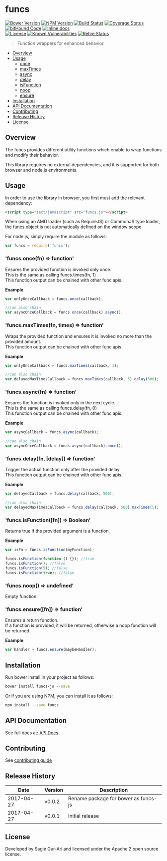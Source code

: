 # funcs

[![Bower Version](https://img.shields.io/bower/v/funcs-js.svg?style=flat)](https://github.com/sagiegurari/funcs/releases) [![NPM Version](http://img.shields.io/npm/v/funcs.svg?style=flat)](https://www.npmjs.org/package/funcs) [![Build Status](https://travis-ci.org/sagiegurari/funcs.svg)](http://travis-ci.org/sagiegurari/funcs) [![Coverage Status](https://coveralls.io/repos/sagiegurari/funcs/badge.svg)](https://coveralls.io/r/sagiegurari/funcs) [![bitHound Code](https://www.bithound.io/github/sagiegurari/funcs/badges/code.svg)](https://www.bithound.io/github/sagiegurari/funcs) [![Inline docs](http://inch-ci.org/github/sagiegurari/funcs.svg?branch=master)](http://inch-ci.org/github/sagiegurari/funcs)<br>
[![License](https://img.shields.io/bower/l/funcs-js.svg)](https://github.com/sagiegurari/funcs/blob/master/LICENSE) [![Known Vulnerabilities](https://snyk.io/test/github/sagiegurari/funcs/badge.svg)](https://snyk.io/test/github/sagiegurari/funcs) [![Retire Status](http://retire.insecurity.today/api/image?uri=https://raw.githubusercontent.com/sagiegurari/funcs-js/master/bower.json)](http://retire.insecurity.today/api/image?uri=https://raw.githubusercontent.com/sagiegurari/funcs-js/master/bower.json)

> Function wrappers for enhanced behavior.

* [Overview](#overview)
* [Usage](#usage)
  * [once](#usage-once)
  * [maxTimes](#usage-maxTimes)
  * [async](#usage-async)
  * [delay](#usage-delay)
  * [isFunction](#usage-isFunction)
  * [noop](#usage-noop)
  * [ensure](#usage-ensure)
* [Installation](#installation)
* [API Documentation](docs/api.md)
* [Contributing](.github/CONTRIBUTING.md)
* [Release History](#history)
* [License](#license)

<a name="overview"></a>
## Overview
The funcs provides different utility functions which enable to wrap functions and modify their behavior.

This library requires no external dependencies, and it is supported for both browser and node.js environments.

<a name="usage"></a>
## Usage
In order to use the library in browser, you first must add the relevant dependency:

```html
<script type="text/javascript" src="funcs.js"></script>
```

When using an AMD loader (such as RequireJS) or CommonJS type loader, the funcs object is not automatically defined on the window scope.

For node.js, simply require the module as follows:

````js
var funcs = require('funcs');
````

<a name="usage-once"></a>
<!-- markdownlint-disable MD009 MD031 MD036 -->
### 'funcs.once(fn) ⇒ function'
Ensures the provided function is invoked only once.<br>
This is the same as calling funcs.times(fn, 1)<br>
This function output can be chained with other func apis.

**Example**  
````js
var onlyOnceCallback = funcs.once(callback);

//can also chain
var asyncOnceCallback = funcs.once(callback).async();
````
<!-- markdownlint-enable MD009 MD031 MD036 -->

<a name="usage-maxTimes"></a>
<!-- markdownlint-disable MD009 MD031 MD036 -->
### 'funcs.maxTimes(fn, times) ⇒ function'
Wraps the provided function and ensures it is invoked no more than the provided amount.<br>
This function output can be chained with other func apis.

**Example**  
````js
var onlyOnceCallback = funcs.maxTimes(callback, 1);

//can also chain
var delayedMaxTimesCallback = funcs.maxTimes(callback, 5).delay(500);
````
<!-- markdownlint-enable MD009 MD031 MD036 -->

<a name="usage-async"></a>
<!-- markdownlint-disable MD009 MD031 MD036 -->
### 'funcs.async(fn) ⇒ function'
Ensures the function is invoked only in the next cycle.<br>
This is the same as calling funcs.delay(fn, 0)<br>
This function output can be chained with other func apis.

**Example**  
````js
var asyncCallback = funcs.async(callback);

//can also chain
var asyncOnceCallback = funcs.async(callback).once();
````
<!-- markdownlint-enable MD009 MD031 MD036 -->

<a name="usage-delay"></a>
<!-- markdownlint-disable MD009 MD031 MD036 -->
### 'funcs.delay(fn, [delay]) ⇒ function'
Trigger the actual function only after the provided delay.<br>
This function output can be chained with other func apis.

**Example**  
````js
var delayedCallback = funcs.delay(callback, 500);

//can also chain
var delayedMaxTimesCallback = funcs.delay(callback, 500).maxTimes(5);
````
<!-- markdownlint-enable MD009 MD031 MD036 -->

<a name="usage-isFunction"></a>
<!-- markdownlint-disable MD009 MD031 MD036 -->
### 'funcs.isFunction([fn]) ⇒ Boolean'
Returns true if the provided argument is a function.

**Example**  
````js
var isFn = funcs.isFunction(myFunction);

funcs.isFunction(function () {}); //true
funcs.isFunction(); //false
funcs.isFunction(5); //false
funcs.isFunction(true); //false
````
<!-- markdownlint-enable MD009 MD031 MD036 -->

<a name="usage-noop"></a>
<!-- markdownlint-disable MD009 MD031 MD036 -->
### 'funcs.noop() ⇒ undefined'
Empty function.

<!-- markdownlint-enable MD009 MD031 MD036 -->

<a name="usage-ensure"></a>
<!-- markdownlint-disable MD009 MD031 MD036 -->
### 'funcs.ensure([fn]) ⇒ function'
Ensures a return function.<br>
If a function is provided, it will be returned, otherwise a noop function will be returned.

**Example**  
````js
var handler = funcs.ensure(maybeHandler);
````
<!-- markdownlint-enable MD009 MD031 MD036 -->

<a name="installation"></a>
## Installation
Run bower install in your project as follows:

```sh
bower install funcs-js --save
```

Or if you are using NPM, you can install it as follows:

```sh
npm install --save funcs
```

## API Documentation
See full docs at: [API Docs](docs/api.md)

## Contributing
See [contributing guide](.github/CONTRIBUTING.md)

<a name="history"></a>
## Release History

| Date        | Version | Description |
| ----------- | ------- | ----------- |
| 2017-04-27  | v0.0.2  | Rename package for bower as funcs-js |
| 2017-04-27  | v0.0.1  | Initial release |

<a name="license"></a>
## License
Developed by Sagie Gur-Ari and licensed under the Apache 2 open source license.
